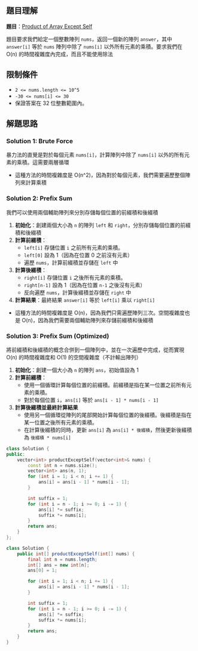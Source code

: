 ## 題目理解

**題目**：[Product of Array Except Self](https://leetcode.com/problems/product-of-array-except-self/)

題目要求我們給定一個整數陣列 `nums`，返回一個新的陣列 `answer`，其中 `answer[i]` 等於 `nums` 陣列中除了 `nums[i]` 以外所有元素的乘積。要求我們在 O(n) 的時間複雜度內完成，而且不能使用除法

## 限制條件

- `2 <= nums.length <= 10^5`
- `-30 <= nums[i] <= 30`
- 保證答案在 32 位整數範圍內。

## 解題思路

### Solution 1: Brute Force

暴力法的直覺是對於每個元素 `nums[i]`，計算陣列中除了 `nums[i]` 以外的所有元素的乘積。這需要兩層循環
- 這種方法的時間複雜度是 O(n^2)，因為對於每個元素，我們需要遍歷整個陣列來計算乘積

### Solution 2: Prefix Sum

我們可以使用兩個輔助陣列來分別存儲每個位置的前綴積和後綴積

1. **初始化**：創建兩個大小為 `n` 的陣列 `left` 和 `right`，分別存儲每個位置的前綴積和後綴積
2. **計算前綴積**：
	- `left[i]` 存儲位置 `i` 之前所有元素的乘積。
	- `left[0]` 設為 1（因為在位置 0 之前沒有元素）
	- 遍歷 `nums`，計算前綴積並存儲在 `left` 中
3. **計算後綴積**：
	- `right[i]` 存儲位置 `i` 之後所有元素的乘積。
	- `right[n-1]` 設為 1（因為在位置 `n-1` 之後沒有元素）
	- 反向遍歷 `nums`，計算後綴積並存儲在 `right` 中
4. **計算結果**：最終結果 `answer[i]` 等於 `left[i]` 乘以 `right[i]`

- 這種方法的時間複雜度是 O(n)，因為我們只需遍歷陣列三次。空間複雜度也是 O(n)，因為我們需要兩個輔助陣列來存儲前綴積和後綴積

### Solution 3: Prefix Sum (Optimized)

將前綴積和後綴積的概念合併到一個陣列中，並在一次遍歷中完成，從而實現 O(n) 的時間複雜度和 O(1) 的空間複雜度（不計輸出陣列）

1. **初始化**：創建一個大小為 `n` 的陣列 `ans`，初始值設為 1
2. **計算前綴積**：
	- 使用一個循環計算每個位置的前綴積。前綴積是指在某一位置之前所有元素的乘積。
	- 對於每個位置 `i`，`ans[i]` 等於 `ans[i - 1] * nums[i - 1]`
3. **計算後綴積並最終計算結果**
	- 使用另一個循環從陣列的尾部開始計算每個位置的後綴積。後綴積是指在某一位置之後所有元素的乘積。
	- 在計算後綴積的同時，更新 `ans[i]` 為 `ans[i] * 後綴積`，然後更新後綴積為 `後綴積 * nums[i]`

```cpp
class Solution {
public:
    vector<int> productExceptSelf(vector<int>& nums) {
        const int n = nums.size();
        vector<int> ans(n, 1);
        for (int i = 1; i < n; i += 1) {
            ans[i] = ans[i - 1] * nums[i - 1];
        }

        int suffix = 1;
        for (int i = n - 1; i >= 0; i -= 1) {
            ans[i] *= suffix;
            suffix *= nums[i];
        }
        return ans;
    }
};
```

```java
class Solution {
    public int[] productExceptSelf(int[] nums) {
        final int n = nums.length;
        int[] ans = new int[n];
        ans[0] = 1;

        for (int i = 1; i < n; i += 1) {
            ans[i] = ans[i - 1] * nums[i - 1];
        }

        int suffix = 1;
        for (int i = n - 1; i >= 0; i -= 1) {
            ans[i] *= suffix;
            suffix *= nums[i];
        }
        return ans;
    }
}
```